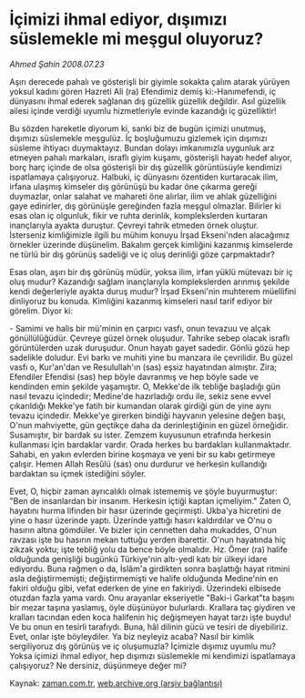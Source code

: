 # İçimizi ihmal ediyor, dışımızı süslemekle mi meşgul oluyoruz?

*Ahmed Şahin 2008.07.23*

<tr><td class="metin" colspan="2" style="padding-top: 20px; padding-left: 5px; padding-right: 10px;">Aşırı derecede pahalı ve gösterişli bir giyimle sokakta çalım atarak yürüyen yoksul kadını gören Hazreti Ali (ra) Efendimiz demiş ki:-Hanımefendi, iç dünyasını ihmal ederek sağlanan dış güzellik güzellik değildir. Asıl güzellik ailesi içinde verdiği uyumlu hizmetleriyle evinde kazandığı iç güzelliktir!</td></tr><tr><td class="metin" colspan="2" style="padding-top: 20px; padding-left: 5px; padding-right: 10px;"><p> Bu sözden hareketle diyorum ki, sanki biz de bugün içimizi unutmuş, dışımızı süslemekle meşgulüz. İç boşluğumuzu gizlemek için dışımızı süsleme ihtiyacı duymaktayız. Bundan dolayı imkanımızla uygunluk arz etmeyen pahalı markaları, israflı giyim kuşamı, gösterişli hayatı hedef alıyor, borç harç içinde de olsa gösterişli bir dış güzellik görüntüsüyle kendimizi ispatlamaya çalışıyoruz. Halbuki, iç dünyasını özentiden kurtaracak ilim, irfana ulaşmış kimseler dış görünüşü bu kadar öne çıkarma gereği duymazlar, onlar salahat ve mahareti öne alırlar, ilim ve ahlak güzelliğini gaye edinirler, dış görünüşle gereğinden fazla meşgul olmazlar. Bilirler ki esas olan iç olgunluk, fikir ve ruhta derinlik, komplekslerden kurtaran inançlarıyla ayakta duruştur. Çevreyi tahrik etmeden örnek oluştur. İsterseniz kimliğimizle ilgili bu mühim konuyu İrşad Ekseni'nden alacağımız örnekler üzerinde düşünelim. Bakalım gerçek kimliğini kazanmış kimselerde ne türlü bir dış görünüş sadeliği ve iç oluş derinliği göze çarpmaktadır? 
<p> Esas olan, aşırı bir dış görünüş müdür, yoksa ilim, irfan yüklü mütevazı bir iç oluş mudur? Kazandığı sağlam inançlarıyla komplekslerden arınmış şekilde kendi değerleriyle ayakta duruş mudur? İrşad Ekseni'nin muhterem müellifini dinliyoruz bu konuda. Kimliğini kazanmış kimseleri nasıl tarif ediyor bir görelim. Diyor ki: 
<p>- Samimi ve halis bir mü'minin en çarpıcı vasfı, onun tevazuu ve alçak gönüllülüğüdür. Çevreye güzel örnek oluşudur. Tahrike sebep olacak israflı görüntülerden uzak duruşudur. Onun hayatı gayet sadedir. Gönlü gözü hep sadelikle doludur. Evi barkı ve muhiti yine bu manzara ile çevrilidir. Bu güzel vasfı o, Kur'an'dan ve Resulullah'ın (sas) eşsiz hayatından almıştır. Zira; Efendiler Efendisi (sas) hep böyle davranmış ve hep böyle sade ve kendinden emin şekilde yaşamıştır. O, Mekke'de ilk tebliğe başladığı gün nasıl tevazu içindedir; Medine'de hazırladığı ordu ile, sekiz sene evvel çıkarıldığı Mekke'ye fatih bir kumandan olarak girdiği gün de yine aynı tevazu içindedir. Mekke'ye girerken bindiği hayvanın yelesine değen başı, O'nun mahviyette, gün geçtikçe daha da derinleştiğinin en güzel örneğidir. Susamıştır, bir bardak su ister. Zemzem kuyusunun etrafında herkesin kullanması için bardaklar vardır. Orada herkes bu bardakları kullanmaktadır. Sahabi, en yakın evlerden birine koşmaya ve yeni bir su kabı getirmeye çalışır. Hemen Allah Resûlü (sas) onu durdurur ve herkesin kullandığı bardaktan su içmek istediğini söyler. 
<p>Evet, O, hiçbir zaman ayrıcalıklı olmak istememiş ve şöyle buyurmuştur: "Ben de insanlardan bir insanım. Herkesin içtiği kaptan içmeliyim." Zaten O, hayatını hurma lifinden bir hasır üzerinde geçirmişti. Ukba'ya hicretini de yine o hasır üzerinde yaptı. Üzerinde yattığı hasırı kaldırdılar ve O'nu o hasırın altına gömdüler. Ve bizler için cennetten daha mukaddes, O'nun ravzası işte bu hasırın mekan tuttuğu yerden ibarettir. O'nun hayatında hiç zikzak yoktu; işte tebliğ yolu da bence böyle olmalıdır. Hz. Ömer (ra) halife olduğunda genişliği bugünkü Türkiye'nin altı-yedi katı bir ülkeyi idare ediyordu. Buna rağmen o da, İslâm'a girdikten sonra başlattığı hayat ritmini asla değiştirmemişti; değiştirmemişti ve halife olduğunda Medine'nin en fakiri olduğu gibi, vefat ederken de yine en fakiriydi. Üzerindeki elbisede otuzdan fazla yama vardı. Onu arayanlar ekseriyetle "Baki-i Garkat"ta başını bir mezar taşına yaslamış, öyle düşünüyor bulurlardı. Krallara taç giydiren ve kralları tacından eden koca halifenin hiç değişmeyen hayat tarzı işte buydu! Ve bu onun en tesirli tarafıydı. Buna, hâl dilinin gücü ve tesiri de diyebiliriz. Evet, onlar işte böyleydiler. Ya biz neyleyiz acaba? Nasıl bir kimlik sergiliyoruz dış görünüş ve iç oluşumuzla? İçimizle dışımız uyumlu mu? Yoksa içimizi ihmal ediyor, hep dışımızı süslemekle mi kendimizi ispatlamaya çalışıyoruz? Ne dersiniz, düşünmeye değer mi?<br/></p></p></p></p></td></tr>

Kaynak: [zaman.com.tr](http://zaman.com.tr/yazar.do?yazino=717387), [web.archive.org (arşiv bağlantısı)](http://web.archive.org/web/20080828114054/http://www.zaman.com.tr:80/yazar.do?yazino=717387)
